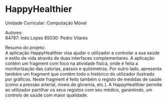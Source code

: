 # HappyHealthier

Unidade Curricular:	Computação Móvel

Autores:	
84787:  Inês Lopes
85030: Pedro Vilares

Resumo do projeto:	
A aplicação HappyHealthier visa ajudar o utilizador a controlar a sua saúde e estilo de vida através de duas interfaces complementares. A aplicação contém um fragment com foco na atividade física, onde é feita a monitorização das calorias, passos e quilómetros. Por outro lado, apresenta também um fragment que contém todo o histórico do utilizador ilustrado por gráficos. Neste fragment é feito também o registo de medidas de saúde (como a pressão arterial, níveis de glicemia, etc.). A HappyHealthier permite ao utilizador partilhar os seus registos com seu médico, garantindo, um controlo de saúde com maior qualidade.

